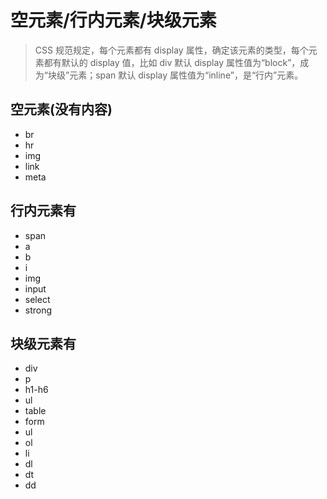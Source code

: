 # 空元素/行内元素/块级元素

> CSS 规范规定，每个元素都有 display 属性，确定该元素的类型，每个元素都有默认的 display 值，比如 div 默认 display 属性值为“block”，成为“块级”元素；span 默认 display 属性值为“inline”，是“行内”元素。

## 空元素(没有内容)

- br
- hr
- img
- link
- meta

## 行内元素有

- span
- a
- b
- i
- img
- input
- select
- strong

## 块级元素有

- div
- p
- h1-h6
- ul
- table
- form
- ul
- ol
- li
- dl
- dt
- dd
